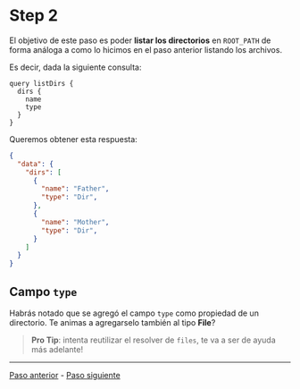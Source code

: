 # Step 2

El objetivo de este paso es poder **listar los directorios** en `ROOT_PATH` de forma análoga a como lo hicimos en el paso anterior listando los archivos.

Es decir, dada la siguiente consulta:

```gql
query listDirs {
  dirs {
    name
    type
  }
}
```

Queremos obtener esta respuesta:

```json
{
  "data": {
    "dirs": [
      {
        "name": "Father",
        "type": "Dir",
      },
      {
        "name": "Mother",
        "type": "Dir",
      }
    ]
  }
}
```

## Campo `type`

Habrás notado que se agregó el campo `type` como propiedad de un directorio. Te animas a agregarselo también al tipo __File__?

> **Pro Tip**: intenta reutilizar el resolver de `files`, te va a ser de ayuda más adelante!

---

[Paso anterior](STEP-1.md) - [Paso siguiente](STEP-3.md)
